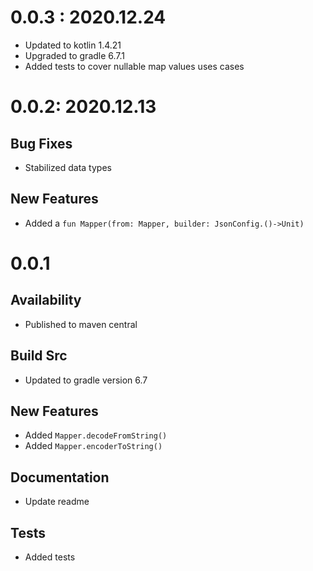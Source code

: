 # 0.0.3 : 2020.12.24
- Updated to kotlin 1.4.21
- Upgraded to gradle 6.7.1
- Added tests to cover nullable map values uses cases

# 0.0.2: 2020.12.13
## Bug Fixes
- Stabilized data types

## New Features
- Added a `fun Mapper(from: Mapper, builder: JsonConfig.()->Unit)`
 

# 0.0.1
## Availability
- Published to maven central

## Build Src
- Updated to gradle version 6.7

## New Features
- Added `Mapper.decodeFromString()`
- Added `Mapper.encoderToString()`

## Documentation
- Update readme

## Tests
- Added tests